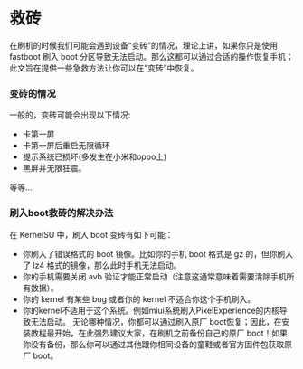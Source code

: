 # 救砖
在刷机的时候我们可能会遇到设备“变砖”的情况，理论上讲，如果你只是使用 fastboot 刷入 boot 分区导致无法启动。那么这都可以通过合适的操作恢复手机；此文旨在提供一些急救方法让你可以在“变砖”中恢复。
### 变砖的情况
一般的，变砖可能会出现以下情况:
- 卡第一屏
- 卡第一屏后重启无限循环
- 提示系统已损坏(多发生在小米和oppo上)
- 黑屏并无限狂震。

等等…
### 刷入boot救砖的解决办法
在 KernelSU 中，刷入 boot 变砖有如下可能：

- 你刷入了错误格式的 boot 镜像。比如你的手机 boot 格式是 gz 的，但你刷入了 lz4 格式的镜像，那么此时手机无法启动。
- 你的手机需要关闭 avb 验证才能正常启动（注意这通常意味着需要清除手机所有数据）。
- 你的 kernel 有某些 bug 或者你的 kernel 不适合你这个手机刷入。
- 你的kernel不适用于这个系统。例如miui系统刷入PixelExperience的内核导致无法启动。
无论哪种情况，你都可以通过刷入原厂 boot恢复；因此，在安装教程最开始，在此强烈建议大家，在刷机之前备份自己的原厂 boot！如果你没有备份，那么你可以通过其他跟你相同设备的童鞋或者官方固件包获取原厂 boot。